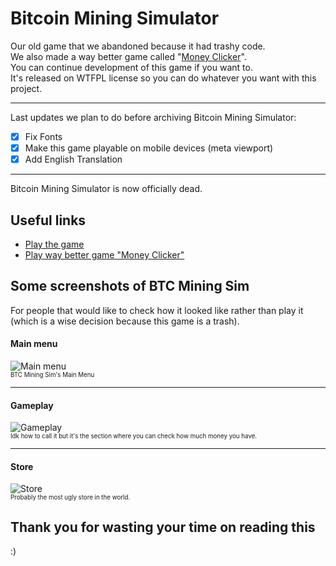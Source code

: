 # Bitcoin Mining Simulator
Our old game that we abandoned because it had trashy code.<br>
We also made a way better game called "[Money Clicker](https://moneyclicker.indexed.pl)".<br>
You can continue development of this game if you want to.<br>
It's released on WTFPL license so you can do whatever you want with this project.

<hr>

Last updates we plan to do before archiving Bitcoin Mining Simulator:
* [x] Fix Fonts
* [x] Make this game playable on mobile devices (meta viewport)
* [x] Add English Translation

<hr>

Bitcoin Mining Simulator is now officially dead.

## Useful links
* [Play the game](https://indexed.pl/Bitcoin-Mining-Simulator/)
* [Play way better game "Money Clicker"](https://moneyclicker.indexed.pl)

## Some screenshots of BTC Mining Sim
For people that would like to check how it looked like rather than play it (which is a wise decision because this game is a trash).

#### Main menu
![Main menu](https://cdn.discordapp.com/attachments/653672198736969739/739871623561347112/unknown.png)<br>
<sub><sup>BTC Mining Sim's Main Menu</sub></sup>

<hr>

#### Gameplay
![Gameplay](https://media.discordapp.net/attachments/653672198736969739/739871622764298401/unknown-kopia.png)<br>
<sub><sup>Idk how to call it but it's the section where you can check how much money you have.</sub></sup>

<hr>

#### Store
![Store](https://media.discordapp.net/attachments/653672198736969739/739871622806241361/unknown-kopia_2.png)<br>
<sub><sup>Probably the most ugly store in the world.</sub></sup>

## Thank you for wasting your time on reading this
:)
